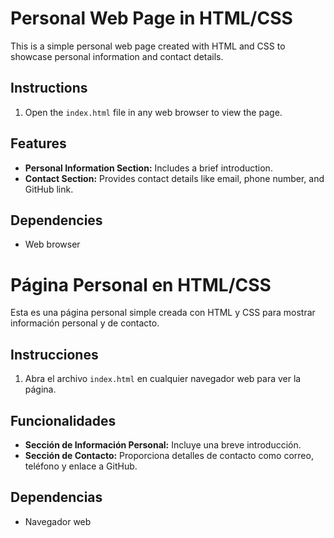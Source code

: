 # Personal Web Page in HTML/CSS

This is a simple personal web page created with HTML and CSS to showcase personal information and contact details.

## Instructions

1. Open the `index.html` file in any web browser to view the page.

## Features

- **Personal Information Section:** Includes a brief introduction.
- **Contact Section:** Provides contact details like email, phone number, and GitHub link.

## Dependencies

- Web browser

# Página Personal en HTML/CSS

Esta es una página personal simple creada con HTML y CSS para mostrar información personal y de contacto.

## Instrucciones

1. Abra el archivo `index.html` en cualquier navegador web para ver la página.

## Funcionalidades

- **Sección de Información Personal:** Incluye una breve introducción.
- **Sección de Contacto:** Proporciona detalles de contacto como correo, teléfono y enlace a GitHub.

## Dependencias

- Navegador web
